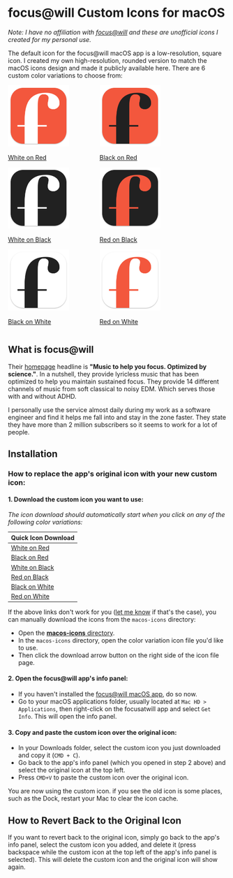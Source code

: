 # focus@will Custom Icons for macOS

_Note: I have no affiliation with [focus@will](https://www.focusatwill.com/) and these are unofficial icons I created for my personal use._

The default icon for the focus@will macOS app is a low-resolution, square icon. I created my own high-resolution, rounded version to match the macOS icons design and made it publicly available here. There are 6 custom color variations to choose from:

<div style="display:flex;flex-wrap:wrap;gap:70px;">
  <a href="https://github.com/jacobcassidy/focusatwill-custom-icons/raw/main/macos-icons/white-on-red-icon.icns">
    <img src="https://github.com/jacobcassidy/focusatwill-custom-icons/blob/main/previews/white-on-red-preview.png?raw=true"
      alt="White on Red focus@will icon"
      width="140">
    <p>White on Red</p>
  </a>
  <a href="https://github.com/jacobcassidy/focusatwill-custom-icons/raw/main/macos-icons/black-on-red-icon.icns">
    <img src="https://github.com/jacobcassidy/focusatwill-custom-icons/blob/main/previews/black-on-red-preview.png?raw=true"
      alt="Black on Red focus@will icon"
      width="140">
      <p>Black on Red</p>
  </a>
</div>

<div style="display:flex;flex-wrap:wrap;gap:70px;">
  <a href="https://github.com/jacobcassidy/focusatwill-custom-icons/raw/main/macos-icons/white-on-black-icon.icns">
    <img src="https://github.com/jacobcassidy/focusatwill-custom-icons/blob/main/previews/white-on-black-preview.png?raw=true"
      alt="White on Black focus@will icon"
      width="140">
    <p>White on Black</p>
  </a>
  <a href="https://github.com/jacobcassidy/focusatwill-custom-icons/raw/main/macos-icons/red-on-black-icon.icns">
    <img src="https://github.com/jacobcassidy/focusatwill-custom-icons/blob/main/previews/red-on-black-preview.png?raw=true"
      alt="Red on Black focus@will icon"
      width="140">
      <p>Red on Black</p>
  </a>
</div>

<div style="display:flex;flex-wrap:wrap;gap:70px;">
  <a href="https://github.com/jacobcassidy/focusatwill-custom-icons/raw/main/macos-icons/black-on-white-icon.icns">
    <img src="https://github.com/jacobcassidy/focusatwill-custom-icons/blob/main/previews/black-on-white-preview.png?raw=true"
      alt="Black on White focus@will icon"
      width="140">
      <p>Black on White</p>
  </a>
  <a href="https://github.com/jacobcassidy/focusatwill-custom-icons/raw/main/macos-icons/red-on-white-icon.icns">
    <img src="https://github.com/jacobcassidy/focusatwill-custom-icons/blob/main/previews/red-on-white-preview.png?raw=true"
      alt="Red on White focus@will icon"
      width="140">
      <p>Red on White</p>
  </a>
</div>

## What is focus@will

Their [homepage](https://www.focusatwill.com/) headline is **"Music to help you focus. Optimized by science."**. In a nutshell, they provide lyricless music that has been optimized to help you maintain sustained focus. They provide 14 different channels of music from soft classical to noisy EDM. Which serves those with and without ADHD.

I personally use the service almost daily during my work as a software engineer and find it helps me fall into and stay in the zone faster. They state they have more than 2 million subscribers so it seems to work for a lot of people.

## Installation

### How to replace the app's original icon with your new custom icon:

#### 1. Download the custom icon you want to use:

_The icon download should automatically start when you click on any of the following color variations:_

| Quick Icon Download                                                                                                      |
| ------------------------------------------------------------------------------------------------------------------------ |
| [White on Red](https://github.com/jacobcassidy/focusatwill-custom-icons/raw/main/macos-icons/white-on-red-icon.icns)     |
| [Black on Red](https://github.com/jacobcassidy/focusatwill-custom-icons/raw/main/macos-icons/black-on-red-icon.icns)     |
| [White on Black](https://github.com/jacobcassidy/focusatwill-custom-icons/raw/main/macos-icons/white-on-black-icon.icns) |
| [Red on Black](https://github.com/jacobcassidy/focusatwill-custom-icons/raw/main/macos-icons/red-on-black-icon.icns)     |
| [Black on White](https://github.com/jacobcassidy/focusatwill-custom-icons/raw/main/macos-icons/black-on-white-icon.icns) |
| [Red on White](https://github.com/jacobcassidy/focusatwill-custom-icons/raw/main/macos-icons/red-on-white-icon.icns)     |

If the above links don't work for you ([let me know](https://github.com/jacobcassidy/focusatwill-custom-icons/issues) if that's the case), you can manually download the icons from the `macos-icons` directory:

- Open the [**macos-icons** directory](https://github.com/jacobcassidy/focusatwill-custom-icons/tree/main/macos-icons).
- In the `macos-icons` directory, open the color variation icon file you'd like to use.
- Then click the download arrow button on the right side of the icon file page.

#### 2. Open the focus@will app's info panel:

- If you haven't installed the [focus@will macOS app](https://www.focusatwill.com/app/downloads/macos), do so now.
- Go to your macOS applications folder, usually located at `Mac HD > Applications`, then right-click on the focusatwill app and select `Get Info`. This will open the info panel.

<!-- ![Get Info Screenshot](https://github.com/jacobcassidy/focusatwill-custom-icons/blob/main/previews/white-on-red-preview.png?raw=true) -->

#### 3. Copy and paste the custom icon over the original icon:

- In your Downloads folder, select the custom icon you just downloaded and copy it (`CMD + C`).
- Go back to the app's info panel (which you opened in step 2 above) and select the original icon at the top left.
- Press `CMD+V` to paste the custom icon over the original icon.

You are now using the custom icon. if you see the old icon is some places, such as the Dock, restart your Mac to clear the icon cache.

## How to Revert Back to the Original Icon

If you want to revert back to the original icon, simply go back to the app's info panel, select the custom icon you added, and delete it (press backspace while the custom icon at the top left of the app's info panel is selected). This will delete the custom icon and the original icon will show again.
